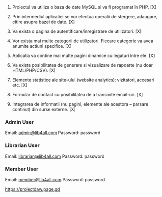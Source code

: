 1. Proiectul va utiliza o baza de date MySQL si va fi programat în PHP. [X]

2. Prin intermediul aplicatiei se vor efectua operatii de stergere, adaugare, citire asupra bazei de date. [X]

3. Va exista o pagina de autentificare/înregistrare de utilizatori. [X]

4. Vor exista mai multe categorii de utilizatori. Fiecare categorie va avea anumite actiuni specifice. [X]

5. Aplicatia va contine mai multe pagini dinamice cu legaturi între ele. [X]

6. Va exista posibilitatea de generare si vizualizare de rapoarte (nu doar HTML/PHP/CSV). [X]

7. Elemente statistice ale site-ului (website analytics): vizitatori, accesari etc. [X]

8. Formular de contact cu posibilitatea de a transmite email-uri. [X]

9. Integrarea de informatii (nu pagini, elemente ale acestora – parsare continut) din surse externe. [X]  

### Admin User
Email: admin@lib4all.com
Password: password

### Librarian User
Email: librarian@lib4all.com
Password: password

### Member User
Email: member@lib4all.com
Password: password


https://proiectdaw.page.gd
